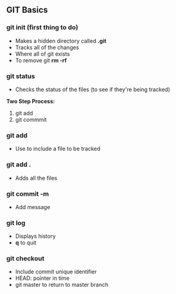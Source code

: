 ## GIT Basics 

### git init (first thing to do) 
+ Makes a hidden directory called **.git**
+ Tracks all of the changes
+ Where all of git exists 
+ To remove git **rm -rf**

### git status
+ Checks the status of the files (to see if they're being tracked)

**Two Step Process:**  
1. git add
2. git commmit 

### git add  
+ Use to include a file to be tracked  

### git add .
+ Adds all the files 


### git commit -m
+ Add message 

### git log
+ Displays history 
+ **q** to quit 

### git checkout 
+ Include commit unique identifier 
+ HEAD: pointer in time 
+ git master to return to master branch 


